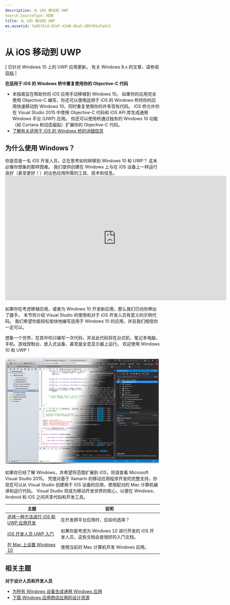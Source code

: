 ```yaml
---
description: 从 iOS 移动到 UWP
Search.SourceType：视频
title: 从 iOS 移动到 UWP
ms.assetid: 7a05751d-02df-4240-9ba5-d95f65a7a9c5
---
```


# 从 iOS 移动到 UWP

\[ 已针对 Windows 10 上的 UWP 应用更新。 有关 Windows 8.x 的文章，请参阅[存档](http://go.microsoft.com/fwlink/p/?linkid=619132) \]

**在适用于 iOS 的 Windows 桥中重复使用你的 Objective-C 代码**

-   本指南旨在帮助你将 iOS 应用手动移植到 Windows 10。 如果你的应用完全使用 Objective-C 编写，你还可以使用适用于 iOS 的 Windows 桥将你的应用快速移动到 Windows 10，同时重复使用你的许多现有代码。 iOS 桥允许你在 Visual Studio 2015 中使用 Objective-C 代码和 iOS API 库生成通用 Windows 平台 (UWP) 应用。 你还可以使用桥通过独有的 Windows 10 功能（如 Cortana 和动态磁贴）扩展你的 Objective-C 代码。
-   [了解有关适用于 iOS 的 Windows 桥的详细信息](https://dev.windows.com/bridges/ios)

## 为什么使用 Windows？

你是否是一名 iOS 开发人员，正在思考如何转移到 Windows 10 和 UWP？ 这未必像你想象的那样困难。 我们提供创建在 Windows 上与在 iOS 设备上一样运行良好（甚至更好！）的出色应用所需的工具、技术和信息。<iframe src="https://hubs-video.ssl.catalog.video.msn.com/embed/019d3337-80cf-4817-b50a-58f9463a4d27/IA?csid=ux-en-us&MsnPlayerLeadsWith=html&PlaybackMode=Inline&MsnPlayerDisplayShareBar=false&MsnPlayerDisplayInfoButton=false&iframe=true&QualityOverride=HD" width="720" height="405" allowFullScreen="true" frameBorder="0" scrolling="no">将 Android 或 iOS 应用移植到 Windows 和 Windows Phone</iframe>

如果你在考虑移植应用，或者为 Windows 10 开发新应用，那么我们已向你伸出了援手。 本节将介绍 Visual Studio 的使用和对于 iOS 开发人员有意义的示例代码。 我们希望你能轻松愉快地编写适用于 Windows 10 的应用，并且我们相信你一定可以。

想象一个世界，在其中你只编写一次代码，并且此代码将在台式机、笔记本电脑、手机、游戏控制台、嵌入式设备、甚至是全息显示器上运行。 欢迎使用 Windows 10 和 UWP！

![了解不为人知的一面？](images/ios-to-uwp/mixedup.png)

如果你已经了解 Windows，并希望将范围扩展到 iOS，则请查看 Microsoft Visual Studio 2015。 凭借对基于 Xamarin 的移动应用程序开发的完整支持，你现在可以从 Visual Studio 创建用于 iOS 设备的应用，使用配对的 Mac 计算机编译和运行代码。 Visual Studio 将成为移动开发世界的核心，以便在 Windows、Android 和 iOS 之间共享代码和开发工具。
 

| 主题 | 说明 |
|-------|-------------|
| [选择一种方法进行 iOS 和 UWP 应用开发](selecting-an-approach-to-ios-and-uwp-app-development.md) | 在开发跨平台应用时，应如何选择？ |
| [iOS 开发人员 UWP 入门](getting-started-with-uwp-for-ios-developers.md) | 如果你是考虑为 Windows 10 进行开发的 iOS 开发人员，这些文档会是很好的入门文档。 |
| [在 Mac 上设置 Windows 10](setting-up-your-mac-with-windows-10.md) | 使用当前的 Mac 计算机开发 Windows 应用。 |

## 相关主题

**对于设计人员和开发人员**
* [为所有 Windows 设备生成通用 Windows 应用](http://go.microsoft.com/fwlink/p/?LinkID=397871)
* [下载 Windows 应用商店应用的设计资源](https://msdn.microsoft.com/library/windows/apps/xaml/bg125377.aspx)
 



<!--HONumber=Mar16_HO1-->


